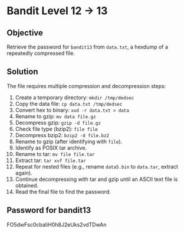 # Bandit Level 12 → 13

## Objective
Retrieve the password for `bandit13` from `data.txt`, a hexdump of a repeatedly compressed file.

## Solution
The file requires multiple compression and decompression steps:

1. Create a temporary directory: `mkdir /tmp/dedsec`
2. Copy the data file: `cp data.txt /tmp/dedsec`
3. Convert hex to binary: `xxd -r data.txt > data`
4. Rename to gzip: `mv data file.gz`
5. Decompress gzip: `gzip -d file.gz`
6. Check file type (bzip2): `file file`
7. Decompress bzip2: `bzip2 -d file.bz2`
8. Rename to gzip (after identifying with `file`).
9. Identify as POSIX tar archive.
10. Rename to tar: `mv file file.tar`
11. Extract tar: `tar xvf file.tar`
12. Repeat for nested files (e.g., rename `data5.bin` to `data.tar`, extract again).
13. Continue decompressing with tar and gzip until an ASCII text file is obtained.
14. Read the final file to find the password.

## Password for bandit13
FO5dwFsc0cbaIiH0h8J2eUks2vdTDwAn